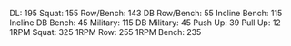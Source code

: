 DL: 195
 Squat: 155
 Row/Bench: 143
 DB Row/Bench: 55
 Incline Bench: 115
 Incline DB Bench: 45
 Military: 115
 DB Military: 45
 Push Up: 39
 Pull Up: 12
 1RPM Squat: 325
 1RPM Row: 255
 1RPM Bench: 235
